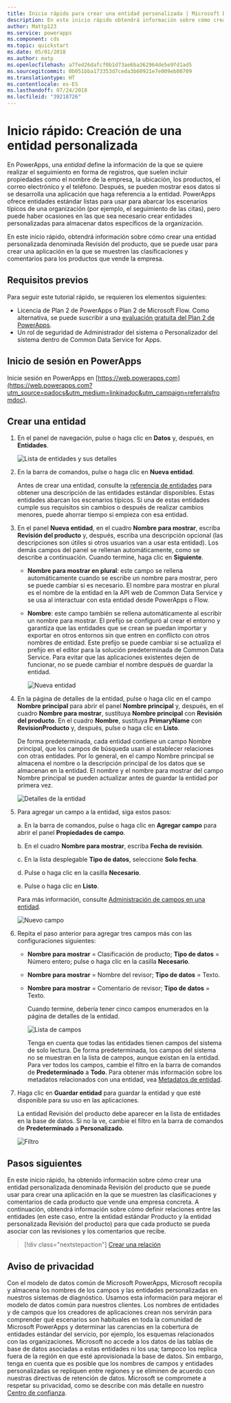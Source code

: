```yaml
---
title: Inicio rápido para crear una entidad personalizada | Microsoft Docs
description: En este inicio rápido obtendrá información sobre cómo crear un entidad personalizada en PowerApps.
author: Mattp123
ms.service: powerapps
ms.component: cds
ms.topic: quickstart
ms.date: 05/01/2018
ms.author: matp
ms.openlocfilehash: a7fed26dafcf0b1d73ae6ba362964de5e9fd1ad5
ms.sourcegitcommit: 0b051bba173353d7ceda3b60921e7e009eb00709
ms.translationtype: HT
ms.contentlocale: es-ES
ms.lasthandoff: 07/24/2018
ms.locfileid: "39218726"
---
```

# <a name="quickstart-create-a-custom-entity"></a>Inicio rápido: Creación de una entidad personalizada
En PowerApps, una *entidad* define la información de la que se quiere realizar el seguimiento en forma de registros, que suelen incluir propiedades como el nombre de la empresa, la ubicación, los productos, el correo electrónico y el teléfono. Después, se pueden mostrar esos datos si se desarrolla una aplicación que haga referencia a la entidad. PowerApps ofrece entidades estándar listas para usar para abarcar los escenarios típicos de una organización (por ejemplo, el seguimiento de las citas), pero puede haber ocasiones en las que sea necesario crear entidades personalizadas para almacenar datos específicos de la organización.

En este inicio rápido, obtendrá información sobre cómo crear una entidad personalizada denominada Revisión del producto, que se puede usar para crear una aplicación en la que se muestren las clasificaciones y comentarios para los productos que vende la empresa.

## <a name="prerequisites"></a>Requisitos previos
Para seguir este tutorial rápido, se requieren los elementos siguientes:
* Licencia de Plan 2 de PowerApps o Plan 2 de Microsoft Flow. Como alternativa, se puede suscribir a una [evaluación gratuita del Plan 2 de PowerApps](https://web.powerapps.com/signup?redirect=marketing&email=).
* Un rol de seguridad de Administrador del sistema o Personalizador del sistema dentro de Common Data Service for Apps.

## <a name="sign-in-to-powerapps"></a>Inicio de sesión en PowerApps
Inicie sesión en PowerApps en [https://web.powerapps.com](https://web.powerapps.com?utm_source=padocs&utm_medium=linkinadoc&utm_campaign=referralsfromdoc).

## <a name="create-an-entity"></a>Crear una entidad
1. En el panel de navegación, pulse o haga clic en **Datos** y, después, en **Entidades**.

    ![Lista de entidades y sus detalles](./media/data-platform-cds-create-entity/entitylist.png "Lista de entidades")

2. En la barra de comandos, pulse o haga clic en **Nueva entidad**.

    Antes de crear una entidad, consulte la [referencia de entidades](../../developer/common-data-service/reference/about-entity-reference.md) para obtener una descripción de las entidades estándar disponibles. Estas entidades abarcan los escenarios típicos. Si una de estas entidades cumple sus requisitos sin cambios o después de realizar cambios menores, puede ahorrar tiempo si empieza con esa entidad. 

3. En el panel **Nueva entidad**, en el cuadro **Nombre para mostrar**, escriba **Revisión del producto** y, después, escriba una descripción opcional (las descripciones son útiles si otros usuarios van a usar esta entidad). Los demás campos del panel se rellenan automáticamente, como se describe a continuación. Cuando termine, haga clic en **Siguiente**.

   * **Nombre para mostrar en plural**: este campo se rellena automáticamente cuando se escribe un nombre para mostrar, pero se puede cambiar si es necesario. El nombre para mostrar en plural es el nombre de la entidad en la API web de Common Data Service y se usa al interactuar con esta entidad desde PowerApps o Flow.
   * **Nombre**: este campo también se rellena automáticamente al escribir un nombre para mostrar. El prefijo se configuró al crear el entorno y garantiza que las entidades que se crean se puedan importar y exportar en otros entornos sin que entren en conflicto con otros nombres de entidad. Este prefijo se puede cambiar si se actualiza el prefijo en el editor para la solución predeterminada de Common Data Service. Para evitar que las aplicaciones existentes dejen de funcionar, no se puede cambiar el nombre después de guardar la entidad.
     
     ![Nueva entidad](./media/data-platform-cds-create-entity/newentitypanel.png "Panel Nueva entidad")

4. En la página de detalles de la entidad, pulse o haga clic en el campo **Nombre principal** para abrir el panel **Nombre principal** y, después, en el cuadro **Nombre para mostrar**, sustituya **Nombre principal** con **Revisión del producto**. En el cuadro **Nombre**, sustituya **PrimaryName** con **RevisionProducto** y, después, pulse o haga clic en **Listo**.
 
    De forma predeterminada, cada entidad contiene un campo Nombre principal, que los campos de búsqueda usan al establecer relaciones con otras entidades. Por lo general, en el campo Nombre principal se almacena el nombre o la descripción principal de los datos que se almacenan en la entidad. El nombre y el nombre para mostrar del campo Nombre principal se pueden actualizar antes de guardar la entidad por primera vez.

    ![Detalles de la entidad](./media/data-platform-cds-create-entity/newentitydetails.png "Detalles de la nueva entidad")

5. Para agregar un campo a la entidad, siga estos pasos:
 
    a. En la barra de comandos, pulse o haga clic en **Agregar campo** para abrir el panel **Propiedades de campo**.

    b. En el cuadro **Nombre para mostrar**, escriba **Fecha de revisión**.

    c. En la lista desplegable **Tipo de datos**, seleccione **Solo fecha**.

    d. Pulse o haga clic en la casilla **Necesario**.
    
    e. Pulse o haga clic en **Listo**.
     
    Para más información, consulte [Administración de campos en una entidad](data-platform-manage-fields.md).

    ![Nuevo campo](./media/data-platform-cds-create-entity/newfieldpanel-2.png "Panel Nuevo campo")

6. Repita el paso anterior para agregar tres campos más con las configuraciones siguientes:
   * **Nombre para mostrar** = Clasificación de producto; **Tipo de datos** = Número entero; pulse o haga clic en la casilla **Necesario**.
   * **Nombre para mostrar** = Nombre del revisor; **Tipo de datos** = Texto.
   * **Nombre para mostrar** = Comentario de revisor; **Tipo de datos** = Texto.

     Cuando termine, debería tener cinco campos enumerados en la página de detalles de la entidad.

     ![Lista de campos](./media/data-platform-cds-create-entity/addedfields.png "Lista de campos")

     Tenga en cuenta que todas las entidades tienen campos del sistema de solo lectura. De forma predeterminada, los campos del sistema no se muestran en la lista de campos, aunque existan en la entidad. Para ver todos los campos, cambie el filtro en la barra de comandos de **Predeterminado** a **Todo**. Para obtener más información sobre los metadatos relacionados con una entidad, vea [Metadatos de entidad](../../developer/common-data-service/entity-metadata.md).

7. Haga clic en **Guardar entidad** para guardar la entidad y que esté disponible para su uso en las aplicaciones.

    La entidad Revisión del producto debe aparecer en la lista de entidades en la base de datos. Si no la ve, cambie el filtro en la barra de comandos de **Predeterminado** a **Personalizado**.

    ![Filtro](./media/data-platform-cds-create-entity/filter.png "Filtrar la selección")

## <a name="next-steps"></a>Pasos siguientes
En este inicio rápido, ha obtenido información sobre cómo crear una entidad personalizada denominada Revisión del producto que se puede usar para crear una aplicación en la que se muestren las clasificaciones y comentarios de cada producto que vende una empresa concreta. A continuación, obtendrá información sobre cómo definir relaciones entre las entidades (en este caso, entre la entidad estándar Producto y la entidad personalizada Revisión del producto) para que cada producto se pueda asociar con las revisiones y los comentarios que recibe.

> [!div class="nextstepaction"]
> [Crear una relación](data-platform-entity-lookup.md)

## <a name="privacy-notice"></a>Aviso de privacidad
Con el modelo de datos común de Microsoft PowerApps, Microsoft recopila y almacena los nombres de los campos y las entidades personalizadas en nuestros sistemas de diagnóstico. Usamos esta información para mejorar el modelo de datos común para nuestros clientes. Los nombres de entidades y de campos que los creadores de aplicaciones crean nos servirán para comprender qué escenarios son habituales en toda la comunidad de Microsoft PowerApps y determinar las carencias en la cobertura de entidades estándar del servicio, por ejemplo, los esquemas relacionados con las organizaciones. Microsoft no accede a los datos de las tablas de base de datos asociadas a estas entidades ni los usa; tampoco los replica fuera de la región en que esté aprovisionada la base de datos. Sin embargo, tenga en cuenta que es posible que los nombres de campos y entidades personalizadas se repliquen entre regiones y se eliminen de acuerdo con nuestras directivas de retención de datos. Microsoft se compromete a respetar su privacidad, como se describe con más detalle en nuestro [Centro de confianza](https://www.microsoft.com/trustcenter/Privacy/default.aspx).
